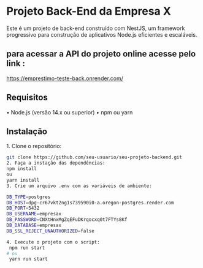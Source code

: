 # Projeto Back-End da Empresa X

Este é um projeto de back-end construído com NestJS, um framework progressivo para construção de aplicativos Node.js eficientes e escaláveis.


## para acessar a API do projeto online acesse pelo link :

https://emprestimo-teste-back.onrender.com/

## Requisitos

•⁠  ⁠Node.js (versão 14.x ou superior)
•⁠  ⁠npm ou yarn

## Instalação

1.⁠ ⁠Clone o repositório:
   ```bash
   git clone https://github.com/seu-usuario/seu-projeto-backend.git
2.⁠ ⁠Faça a instação das dependências:
   npm install 
   ou
   yarn install
3.⁠ ⁠Crie um arquivo .env com as variáveis de ambiente:

  DB_TYPE=postgres
  DB_HOST=dpg-cr67vkt2ng1s739590i0-a.oregon-postgres.render.com
  DB_PORT=5432
  DB_USERNAME=empresax
  DB_PASSWORD=CNXtHnxMgZqEFuDKrqocxq0t7FTYs8Kf
  DB_DATABASE=empresax
  DB_SSL_REJECT_UNAUTHORIZED=false

4.⁠ ⁠Execute o projeto com o script:
   ⁠ npm run start ⁠
   # ou
   ⁠ yarn run start ⁠